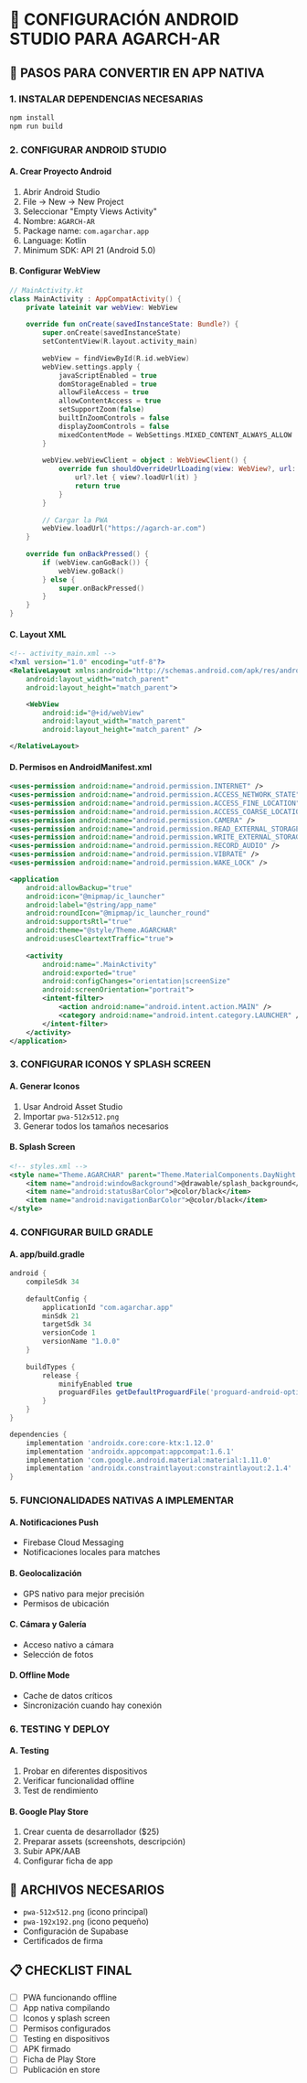 # 🚀 CONFIGURACIÓN ANDROID STUDIO PARA AGARCH-AR

## 📱 **PASOS PARA CONVERTIR EN APP NATIVA**

### **1. INSTALAR DEPENDENCIAS NECESARIAS**
```bash
npm install
npm run build
```

### **2. CONFIGURAR ANDROID STUDIO**

#### **A. Crear Proyecto Android**
1. Abrir Android Studio
2. File → New → New Project
3. Seleccionar "Empty Views Activity"
4. Nombre: `AGARCH-AR`
5. Package name: `com.agarchar.app`
6. Language: Kotlin
7. Minimum SDK: API 21 (Android 5.0)

#### **B. Configurar WebView**
```kotlin
// MainActivity.kt
class MainActivity : AppCompatActivity() {
    private lateinit var webView: WebView
    
    override fun onCreate(savedInstanceState: Bundle?) {
        super.onCreate(savedInstanceState)
        setContentView(R.layout.activity_main)
        
        webView = findViewById(R.id.webView)
        webView.settings.apply {
            javaScriptEnabled = true
            domStorageEnabled = true
            allowFileAccess = true
            allowContentAccess = true
            setSupportZoom(false)
            builtInZoomControls = false
            displayZoomControls = false
            mixedContentMode = WebSettings.MIXED_CONTENT_ALWAYS_ALLOW
        }
        
        webView.webViewClient = object : WebViewClient() {
            override fun shouldOverrideUrlLoading(view: WebView?, url: String?): Boolean {
                url?.let { view?.loadUrl(it) }
                return true
            }
        }
        
        // Cargar la PWA
        webView.loadUrl("https://agarch-ar.com")
    }
    
    override fun onBackPressed() {
        if (webView.canGoBack()) {
            webView.goBack()
        } else {
            super.onBackPressed()
        }
    }
}
```

#### **C. Layout XML**
```xml
<!-- activity_main.xml -->
<?xml version="1.0" encoding="utf-8"?>
<RelativeLayout xmlns:android="http://schemas.android.com/apk/res/android"
    android:layout_width="match_parent"
    android:layout_height="match_parent">

    <WebView
        android:id="@+id/webView"
        android:layout_width="match_parent"
        android:layout_height="match_parent" />

</RelativeLayout>
```

#### **D. Permisos en AndroidManifest.xml**
```xml
<uses-permission android:name="android.permission.INTERNET" />
<uses-permission android:name="android.permission.ACCESS_NETWORK_STATE" />
<uses-permission android:name="android.permission.ACCESS_FINE_LOCATION" />
<uses-permission android:name="android.permission.ACCESS_COARSE_LOCATION" />
<uses-permission android:name="android.permission.CAMERA" />
<uses-permission android:name="android.permission.READ_EXTERNAL_STORAGE" />
<uses-permission android:name="android.permission.WRITE_EXTERNAL_STORAGE" />
<uses-permission android:name="android.permission.RECORD_AUDIO" />
<uses-permission android:name="android.permission.VIBRATE" />
<uses-permission android:name="android.permission.WAKE_LOCK" />

<application
    android:allowBackup="true"
    android:icon="@mipmap/ic_launcher"
    android:label="@string/app_name"
    android:roundIcon="@mipmap/ic_launcher_round"
    android:supportsRtl="true"
    android:theme="@style/Theme.AGARCHAR"
    android:usesCleartextTraffic="true">
    
    <activity
        android:name=".MainActivity"
        android:exported="true"
        android:configChanges="orientation|screenSize"
        android:screenOrientation="portrait">
        <intent-filter>
            <action android:name="android.intent.action.MAIN" />
            <category android:name="android.intent.category.LAUNCHER" />
        </intent-filter>
    </activity>
</application>
```

### **3. CONFIGURAR ICONOS Y SPLASH SCREEN**

#### **A. Generar Iconos**
1. Usar Android Asset Studio
2. Importar `pwa-512x512.png`
3. Generar todos los tamaños necesarios

#### **B. Splash Screen**
```xml
<!-- styles.xml -->
<style name="Theme.AGARCHAR" parent="Theme.MaterialComponents.DayNight.NoActionBar">
    <item name="android:windowBackground">@drawable/splash_background</item>
    <item name="android:statusBarColor">@color/black</item>
    <item name="android:navigationBarColor">@color/black</item>
</style>
```

### **4. CONFIGURAR BUILD GRADLE**

#### **A. app/build.gradle**
```gradle
android {
    compileSdk 34
    
    defaultConfig {
        applicationId "com.agarchar.app"
        minSdk 21
        targetSdk 34
        versionCode 1
        versionName "1.0.0"
    }
    
    buildTypes {
        release {
            minifyEnabled true
            proguardFiles getDefaultProguardFile('proguard-android-optimize.txt'), 'proguard-rules.pro'
        }
    }
}

dependencies {
    implementation 'androidx.core:core-ktx:1.12.0'
    implementation 'androidx.appcompat:appcompat:1.6.1'
    implementation 'com.google.android.material:material:1.11.0'
    implementation 'androidx.constraintlayout:constraintlayout:2.1.4'
}
```

### **5. FUNCIONALIDADES NATIVAS A IMPLEMENTAR**

#### **A. Notificaciones Push**
- Firebase Cloud Messaging
- Notificaciones locales para matches

#### **B. Geolocalización**
- GPS nativo para mejor precisión
- Permisos de ubicación

#### **C. Cámara y Galería**
- Acceso nativo a cámara
- Selección de fotos

#### **D. Offline Mode**
- Cache de datos críticos
- Sincronización cuando hay conexión

### **6. TESTING Y DEPLOY**

#### **A. Testing**
1. Probar en diferentes dispositivos
2. Verificar funcionalidad offline
3. Test de rendimiento

#### **B. Google Play Store**
1. Crear cuenta de desarrollador ($25)
2. Preparar assets (screenshots, descripción)
3. Subir APK/AAB
4. Configurar ficha de app

## 🔧 **ARCHIVOS NECESARIOS**

- `pwa-512x512.png` (icono principal)
- `pwa-192x192.png` (icono pequeño)
- Configuración de Supabase
- Certificados de firma

## 📋 **CHECKLIST FINAL**

- [ ] PWA funcionando offline
- [ ] App nativa compilando
- [ ] Iconos y splash screen
- [ ] Permisos configurados
- [ ] Testing en dispositivos
- [ ] APK firmado
- [ ] Ficha de Play Store
- [ ] Publicación en store
